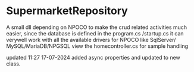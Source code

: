 # SupermarketRepository

A small dll depending on NPOCO to make the crud related activities much easier,
since the database is defined in the program.cs /startup.cs it can verywell work with all the available drivers for NPOCO like SqlServer/ MySQL/MariaDB/NPGSQL 
view the homecontroller.cs for sample handling

updated 11:27 17-07-2024
added async properties and updated to new class.